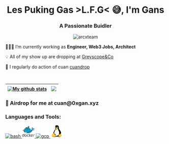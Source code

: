 <h1 align="center">Les Puking Gas >L.F.G< 😅, I'm Gans</h1>
<h3 align="center">A Passionate Buidler</h3>

<p align="center"> <img src="https://komarev.com/ghpvc/?username=arcxteam&label=Profile%20views&color=0e75b6&style=flat" alt="arcxteam" /> </p>

👨🏻‍💻 I’m currently working as **Engineer, Web3 Jobs, Architect**

💡 All of my show up are dropping at [Greyscope&Co](https://0xgan.xyz)
 
🔳 I regularly do action of cuan [cuandrop](https://dev2ops.net/en/)


<br/>

| <a href="https://github.com/arcxteam/github-readme-stats"><img align="center" src="https://github-readme-stats.vercel.app/api?username=arcxteam&show_icons=true&include_all_commits=true&theme=dark&hide_border=true" alt="My github stats" /></a> | <a href="https://github.com/arcxteam/github-readme-stats"><img align="center" src="https://github-readme-stats.vercel.app/api/top-langs/?username=arcxteam&layout=compact&theme=dark&hide_border=true" /></a> |
| ------------- | ------------- |


<h3 align="left">📧 Airdrop for me at cuan@0xgan.xyz</h3>
<p align="left">
</p>

<h3 align="left">Languages and Tools:</h3>
<p align="left"> <a href="https://www.gnu.org/software/bash/" target="_blank" rel="noreferrer"> <img src="https://www.vectorlogo.zone/logos/gnu_bash/gnu_bash-official.svg" alt="bash" width="40" height="40"/> </a> <a href="https://www.docker.com/" target="_blank" rel="noreferrer"> <img src="https://raw.githubusercontent.com/devicons/devicon/master/icons/docker/docker-original-wordmark.svg" alt="docker" width="40" height="40"/> </a> <a href="https://cloud.google.com" target="_blank" rel="noreferrer"> <img src="https://www.vectorlogo.zone/logos/google_cloud/google_cloud-icon.svg" alt="gcp" width="40" height="40"/> </a> <a href="https://www.linux.org/" target="_blank" rel="noreferrer"> <img src="https://raw.githubusercontent.com/devicons/devicon/master/icons/linux/linux-original.svg" alt="linux" width="40" height="40"/> </a>  </p>

